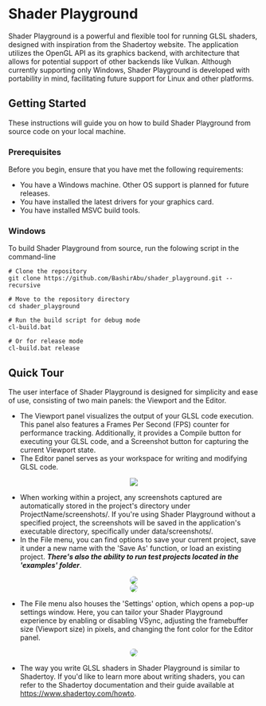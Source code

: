 # Shader Playground
Shader Playground is a powerful and flexible tool for running GLSL shaders, designed with inspiration from the Shadertoy website. The application utilizes the OpenGL API as its graphics backend, with architecture that allows for potential support of other backends like Vulkan. Although currently supporting only Windows, Shader Playground is developed with portability in mind, facilitating future support for Linux and other platforms.

## Getting Started
These instructions will guide you on how to build Shader Playground from source code on your local machine.

### Prerequisites
Before you begin, ensure that you have met the following requirements:

- You have a Windows machine. Other OS support is planned for future releases.
- You have installed the latest drivers for your graphics card.
- You have installed MSVC build tools.

### Windows
To build Shader Playground from source, run the folowing script in the command-line
```batchscript
# Clone the repository
git clone https://github.com/BashirAbu/shader_playground.git --recursive

# Move to the repository directory
cd shader_playground

# Run the build script for debug mode
cl-build.bat

# Or for release mode
cl-build.bat release
```
## Quick Tour
The user interface of Shader Playground is designed for simplicity and ease of use, consisting of two main panels: the Viewport and the Editor.
- The Viewport panel visualizes the output of your GLSL code execution. This panel also features a Frames Per Second (FPS) counter for performance tracking. Additionally, it provides a Compile button for executing your GLSL code, and a Screenshot button for capturing the current Viewport state.
- The Editor panel serves as your workspace for writing and modifying GLSL code.

<div align="center">
<img src="https://github.com/BashirAbu/shader_playground/assets/80569644/c939b5c2-87a4-4445-9f80-29d8d11de0f6">
</div>

- When working within a project, any screenshots captured are automatically stored in the project's directory under ProjectName/screenshots/. If you're using Shader Playground without a specified project, the screenshots will be saved in the application's executable directory, specifically under data/screenshots/.
- In the File menu, you can find options to save your current project, save it under a new name with the 'Save As' function, or load an existing project. ***There's also the ability to run test projects located in the 'examples' folder***.

 <div align="center">
<img src="https://github.com/BashirAbu/shader_playground/assets/80569644/cfa29f32-8099-4f7c-b596-0ac9259ba5b3)" style="border-radius: 50%;">
</div>


<div align="center">
<img src="https://github.com/BashirAbu/shader_playground/assets/80569644/6253f670-ed0b-41b0-8be7-e3d73b9e59fb)" style="border-radius: 50%;">
</div>

- The File menu also houses the 'Settings' option, which opens a pop-up settings window. Here, you can tailor your Shader Playground experience by enabling or disabling VSync, adjusting the framebuffer size (Viewport size) in pixels, and changing the font color for the Editor panel.

<div align="center">
<img src="https://github.com/BashirAbu/shader_playground/assets/80569644/5b323d07-b697-4e34-9c67-3ca1bd794bcb)" style="border-radius: 50%;">
</div>


- The way you write GLSL shaders in Shader Playground is similar to Shadertoy. If you'd like to learn more about writing shaders, you can refer to the Shadertoy documentation and their guide available at https://www.shadertoy.com/howto.
